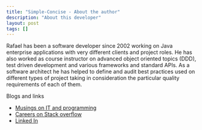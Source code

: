 ```yaml
---
title: "Simple-Concise - About the author"
description: "About this developer"
layout: post
tags: []
---
```

Rafael has been a software developer since 2002 working on Java
enterprise applications with very different clients and project
roles. He has also worked as course instructor on advanced
object oriented topics (DDD), test driven development and
various frameworks and standard APIs. As a software architect he
has helped to define and audit best practices used on different
types of project taking in consideration the particular quality
requirements of each of them.

Blogs and links

* [Musings on IT and programming][itblog]
* [Careers on Stack overflow][stack]
* [Linked In][linkedin]

[itblog]:http://itblog.rafael-martinez.me/
[stack]:http://careers.stackoverflow.com/rafaelmartinez
[linkedin]:http://www.linkedin.com/in/rafaelmartinezm

